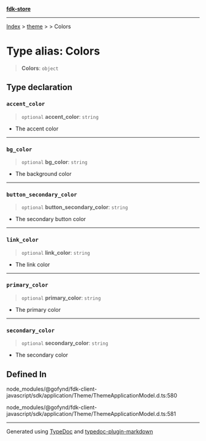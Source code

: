 [**fdk-store**](../../../README.md)
***

[Index](../../../API.md) > [theme](../../README.md) > [<internal>](../README.md) > Colors

# Type alias: Colors

> **Colors**: `object`

## Type declaration

### `accent_color`

> `optional` **accent\_color**: `string`

- The accent color

***

### `bg_color`

> `optional` **bg\_color**: `string`

- The background color

***

### `button_secondary_color`

> `optional` **button\_secondary\_color**: `string`

- The secondary button color

***

### `link_color`

> `optional` **link\_color**: `string`

- The link color

***

### `primary_color`

> `optional` **primary\_color**: `string`

- The primary color

***

### `secondary_color`

> `optional` **secondary\_color**: `string`

- The secondary color

## Defined In

node\_modules/@gofynd/fdk-client-javascript/sdk/application/Theme/ThemeApplicationModel.d.ts:580

node\_modules/@gofynd/fdk-client-javascript/sdk/application/Theme/ThemeApplicationModel.d.ts:581

***
Generated using [TypeDoc](https://typedoc.org/) and [typedoc-plugin-markdown](https://www.npmjs.com/package/typedoc-plugin-markdown)
